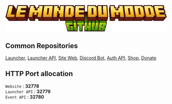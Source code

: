 ![Schema](./logo.png)

## Common Repositories

[Launcher](https://github.com/Le-Monde-Du-Modee/launcher),
[Launcher API](https://github.com/Le-Monde-Du-Modee/launcher-api),
[Site Web](https://github.com/Le-Monde-Du-Modee/website),
[Discord Bot](https://github.com/Le-Monde-Du-Modee/discord-bot),
[Auth API](https://github.com/Le-Monde-Du-Modee/auth),
[Shop](https://github.com/Le-Monde-Du-Modee/shop),
[Donate](https://github.com/Le-Monde-Du-Modee/donate)

## HTTP Port allocation
`Website` : **32778**  
`Launcher API` : **32779**  
`Event API` : **32780**  